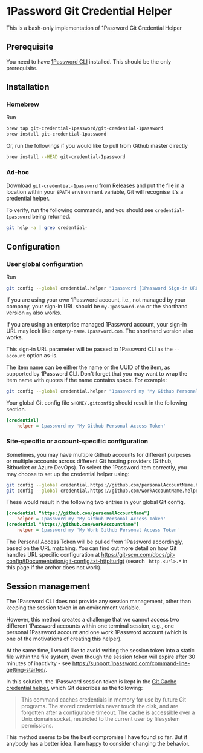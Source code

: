 # 1Password Git Credential Helper

This is a bash-only implementation of 1Password Git Credential Helper

## Prerequisite

You need to have [1Password CLI](https://1password.com/downloads/command-line/) installed. This should be the only prerequisite.

## Installation

### Homebrew

Run

```bash
brew tap git-credential-1password/git-credential-1password
brew install git-credential-1password
```

Or, run the followings if you would like to pull from Github master directly

```bash
brew install --HEAD git-credential-1password
```



### Ad-hoc

Download `git-credential-1password` from [Releases](https://github.com/git-credential-1password/git-credential-1password/releases) and put the file in a location within your `$PATH` environment variable, Git will recognise it's a credential helper.

To verify, run the following commands, and you should see `credential-1password` being returned.

```bash
git help -a | grep credential-
```

## Configuration

### User global configuration

Run 

```bash
git config --global credential.helper "1password {1Password Sign-in URL} {1Password Item Name}"
```

If you are using your own 1Password account, i.e., not managed by your company, your sign-in URL should be `my.1password.com` or the shorthand version `my` also works.

If you are using an enterprise managed 1Password account, your sign-in URL may look like `company-name.1password.com`. The shorthand version also works.

This sign-in URL parameter will be passed to 1Password CLI as the `--account` option as-is.

The item name can be either the name or the UUID of the item, as supported by 1Password CLI. Don't forget that you may want to wrap the item name with quotes if the name contains space. For example:

```bash
git config --global credential.helper "1password my 'My Github Personal Access Token'"
```

Your global Git config file `$HOME/.gitconfig` should result in the following section.

```ini
[credential]
	helper = 1password my 'My Github Personal Access Token'
```

### Site-specific or account-specific configuration

Sometimes, you may have multiple Github accounts for different purposes or multiple accounts across different Git hosting providers (Github, Bitbucket or Azure DevOps). To select the 1Password item correctly, you may choose to set up the credential helper using:

```bash
git config --global credential.https://github.com/personalAccountName.helper "1password my 'My Github Personal Access Token'"
git config --global credential.https://github.com/workAccountName.helper "1password my 'My Work Github Personal Access Token'"
```

These would result in the following two entries in your global Git config.

```ini
[credential "https://github.com/personalAccountName"]
	helper = 1password my 'My Github Personal Access Token'
[credential "https://github.com/workAccountName"]
	helper = 1password my 'My Work Github Personal Access Token'
```

The Personal Access Token will be pulled from 1Password accordingly, based on the URL matching. You can find out more detail on how Git handles URL specific configuration at https://git-scm.com/docs/git-config#Documentation/git-config.txt-httplturlgt (search ` http.<url>.*` in this page if the archor does not work).

## Session management

The 1Password CLI does not provide any session management, other than keeping the session token in an environment variable.

However, this method creates a challenge that we cannot access two different 1Password accounts within one terminal session, e.g., one personal 1Password account and one work 1Password account (which is one of the motivations of creating this helper).

At the same time, I would like to avoid writing the session token into a static file within the file system, even though the session token will expire after 30 minutes of inactivity - see https://support.1password.com/command-line-getting-started/.

In this solution, the 1Password session token is kept in the [Git Cache credential helper](https://git-scm.com/docs/git-credential-cache), which Git describes as the following:

> This command caches credentials in memory for use by future Git programs. The stored credentials never touch the disk, and are forgotten after a configurable timeout. The cache is accessible over a Unix domain socket, restricted to the current user by filesystem permissions.

This method seems to be the best compromise I have found so far. But if anybody has a better idea. I am happy to consider changing the behavior.